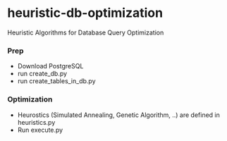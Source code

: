 # heuristic-db-optimization
Heuristic Algorithms for Database Query Optimization


### Prep
- Download PostgreSQL
- run create_db.py
- run create_tables_in_db.py

### Optimization
- Heurostics (Simulated Annealing, Genetic Algorithm, ..) are defined in heuristics.py
- Run execute.py
